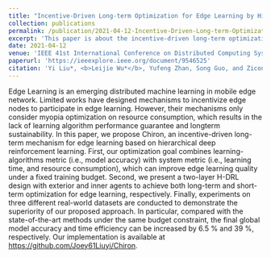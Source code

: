 ```yaml
---
title: "Incentive-Driven Long-term Optimization for Edge Learning by Hierarchical Reinforcement Mechanism"
collection: publications
permalink: /publication/2021-04-12-Incentive-Driven-Long-term-Optimization-for-Edge-Learning-by-Hierarchical-Reinforcement-Mechanism
excerpt: 'This paper is about the incentive-driven long-term optimization for edge learning.'
date: 2021-04-12
venue: 'IEEE 41st International Conference on Distributed Computing Systems (ICDCS) (CCF-B)'
paperurl: 'https://ieeexplore.ieee.org/document/9546525'
citation: 'Yi Liu*, <b>Leijie Wu*</b>, Yufeng Zhan, Song Guo, and Zicong Hong (* indicates co-first authors with equal contribution). &quot;Incentive-Driven Long-term Optimization for Edge Learning by Hierarchical Reinforcement Mechanism.&quot; <i>IEEE 41st International Conference on Distributed Computing Systems (ICDCS)</i>. 2021: 35-45.'
---
```


Edge Learning is an emerging distributed machine learning in mobile edge network. Limited works have designed mechanisms to incentivize edge nodes to participate in edge learning. However, their mechanisms only consider myopia optimization on resource consumption, which results in the lack of learning algorithm performance guarantee and longterm sustainability. In this paper, we propose Chiron, an incentive-driven long-term mechanism for edge learning based on hierarchical deep reinforcement learning. First, our optimization goal combines learning-algorithms metric (i.e., model accuracy) with system metric (i.e., learning time, and resource consumption), which can improve edge learning quality under a fixed training budget. Second, we present a two-layer H-DRL design with exterior and inner agents to achieve both long-term and short-term optimization for edge learning, respectively. Finally, experiments on three different real-world datasets are conducted to demonstrate the superiority of our proposed approach. In particular, compared with the state-of-the-art methods under the same budget constraint, the final global model accuracy and time efficiency can be increased by 6.5 % and 39 %, respectively. Our implementation is available at https://github.com/Joey61Liuyi/Chiron.
